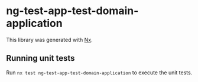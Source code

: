 # ng-test-app-test-domain-application

This library was generated with [Nx](https://nx.dev).

## Running unit tests

Run `nx test ng-test-app-test-domain-application` to execute the unit tests.
